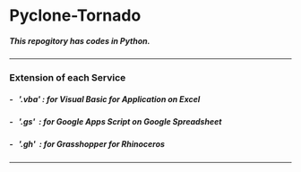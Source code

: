 # Pyclone-Tornado
##### This repogitory has codes in Python.

- - -
### Extension of each Service

##### - &nbsp; '.vba' : for Visual Basic for Application on Excel
##### - &nbsp; '.gs' &nbsp;: for Google Apps Script on Google Spreadsheet
##### - &nbsp; '.gh' &nbsp;: for Grasshopper for Rhinoceros
***

